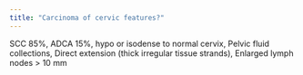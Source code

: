 ```yaml
---
title: "Carcinoma of cervic features?"
---
```

SCC 85%, ADCA 15%, hypo or isodense to normal cervix, Pelvic fluid collections, Direct extension (thick irregular tissue strands), Enlarged lymph nodes &gt; 10 mm

